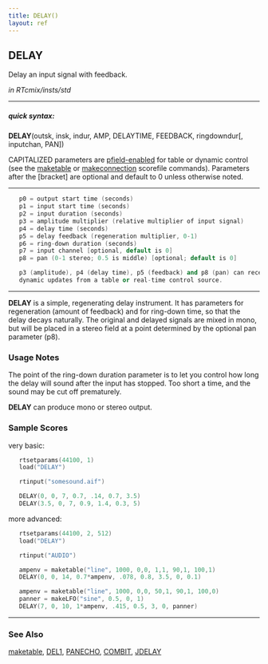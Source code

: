 ```yaml
---
title: DELAY()
layout: ref
---
```


## DELAY

Delay an input signal with feedback.

*in RTcmix/insts/std*  
  

-----

##### quick syntax:

**DELAY**(outsk, insk, indur, AMP, DELAYTIME, FEEDBACK, ringdowndur\[,
inputchan, PAN\])

CAPITALIZED parameters are [pfield-enabled](pfield-enabled.html) for
table or dynamic control (see the
[maketable](../scorefile/maketable.html) or
[makeconnection](../scorefile/makeconnection.html) scorefile
commands). Parameters after the \[bracket\] are optional and default to
0 unless otherwise noted.

-----

  
  

```cpp
   p0 = output start time (seconds)
   p1 = input start time (seconds)
   p2 = input duration (seconds)
   p3 = amplitude multiplier (relative multiplier of input signal)
   p4 = delay time (seconds)
   p5 = delay feedback (regeneration multiplier, 0-1)
   p6 = ring-down duration (seconds)
   p7 = input channel [optional, default is 0]
   p8 = pan (0-1 stereo; 0.5 is middle) [optional; default is 0]

   p3 (amplitude), p4 (delay time), p5 (feedback) and p8 (pan) can receive
   dynamic updates from a table or real-time control source.
```

  

-----

  
**DELAY** is a simple, regenerating delay instrument. It has parameters
for regeneration (amount of feedback) and for ring-down time, so that
the delay decays naturally. The original and delayed signals are mixed
in mono, but will be placed in a stereo field at a point determined by
the optional pan parameter (p8).

### Usage Notes

The point of the ring-down duration parameter is to let you control how
long the delay will sound after the input has stopped. Too short a time,
and the sound may be cut off prematurely.

**DELAY** can produce mono or stereo output.

### Sample Scores

very basic:

```cpp
   rtsetparams(44100, 1)
   load("DELAY")

   rtinput("somesound.aif")

   DELAY(0, 0, 7, 0.7, .14, 0.7, 3.5)
   DELAY(3.5, 0, 7, 0.9, 1.4, 0.3, 5)
```

  
  
more advanced:

```cpp
   rtsetparams(44100, 2, 512)
   load("DELAY")

   rtinput("AUDIO")

   ampenv = maketable("line", 1000, 0,0, 1,1, 90,1, 100,1)
   DELAY(0, 0, 14, 0.7*ampenv, .078, 0.8, 3.5, 0, 0.1)

   ampenv = maketable("line", 1000, 0,0, 50,1, 90,1, 100,0)
   panner = makeLFO("sine", 0.5, 0, 1)
   DELAY(7, 0, 10, 1*ampenv, .415, 0.5, 3, 0, panner)
```

  

-----

### See Also

[maketable](../scorefile/maketable.html), [DEL1](DEL1.html),
[PANECHO](PANECHO.html), [COMBIT](COMBIT.html), [JDELAY](JDELAY.html)
